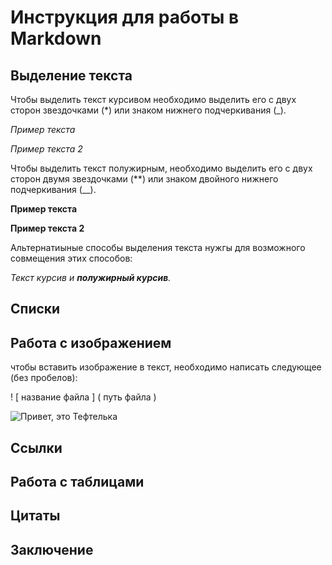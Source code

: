 # Инструкция для работы в Markdown

## Выделение текста

Чтобы выделить текст курсивом необходимо выделить его с двух сторон звездочками (*) или знаком нижнего подчеркивания (_).

*Пример текста*

_Пример текста 2_

Чтобы выделить текст полужирным, необходимо выделить его с двух сторон двумя звездочками (**) или знаком двойного нижнего подчеркивания (__).

**Пример текста**

__Пример текста 2__

Альтернатиыные способы выделения текста нужгы для возможного совмещения этих способов:

_Текст курсив и **полужирный курсив**._

## Списки

## Работа с изображением

чтобы вставить изображение в текст, необходимо написать следующее (без пробелов): 

! [ название файла ] ( путь файла )

![Привет, это Тефтелька](Teftelka.jpg)

## Ссылки

## Работа с таблицами

## Цитаты

## Заключение